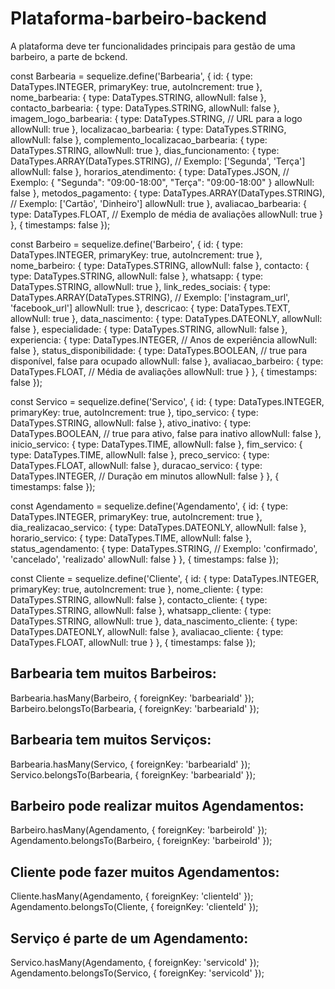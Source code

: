 # Plataforma-barbeiro-backend
A plataforma deve ter funcionalidades principais para gestão de uma barbeiro, a parte de bckend.


const Barbearia = sequelize.define('Barbearia', {
  id: {
    type: DataTypes.INTEGER,
    primaryKey: true,
    autoIncrement: true
  },
  nome_barbearia: {
    type: DataTypes.STRING,
    allowNull: false
  },
  contacto_barbearia: {
    type: DataTypes.STRING,
    allowNull: false
  },
  imagem_logo_barbearia: {
    type: DataTypes.STRING, // URL para a logo
    allowNull: true
  },
  localizacao_barbearia: {
    type: DataTypes.STRING,
    allowNull: false
  },
  complemento_localizacao_barbearia: {
    type: DataTypes.STRING,
    allowNull: true
  },
  dias_funcionamento: {
    type: DataTypes.ARRAY(DataTypes.STRING), // Exemplo: ['Segunda', 'Terça']
    allowNull: false
  },
  horarios_atendimento: {
    type: DataTypes.JSON, // Exemplo: { "Segunda": "09:00-18:00", "Terça": "09:00-18:00" }
    allowNull: false
  },
  metodos_pagamento: {
    type: DataTypes.ARRAY(DataTypes.STRING), // Exemplo: ['Cartão', 'Dinheiro']
    allowNull: true
  },
  avaliacao_barbearia: {
    type: DataTypes.FLOAT, // Exemplo de média de avaliações
    allowNull: true
  }
}, {
  timestamps: false
});


const Barbeiro = sequelize.define('Barbeiro', {
  id: {
    type: DataTypes.INTEGER,
    primaryKey: true,
    autoIncrement: true
  },
  nome_barbeiro: {
    type: DataTypes.STRING,
    allowNull: false
  },
  contacto: {
    type: DataTypes.STRING,
    allowNull: false
  },
  whatsapp: {
    type: DataTypes.STRING,
    allowNull: true
  },
  link_redes_sociais: {
    type: DataTypes.ARRAY(DataTypes.STRING), // Exemplo: ['instagram_url', 'facebook_url']
    allowNull: true
  },
  descricao: {
    type: DataTypes.TEXT,
    allowNull: true
  },
  data_nascimento: {
    type: DataTypes.DATEONLY,
    allowNull: false
  },
  especialidade: {
    type: DataTypes.STRING,
    allowNull: false
  },
  experiencia: {
    type: DataTypes.INTEGER, // Anos de experiência
    allowNull: false
  },
  status_disponibilidade: {
    type: DataTypes.BOOLEAN, // true para disponível, false para ocupado
    allowNull: false
  },
  avaliacao_barbeiro: {
    type: DataTypes.FLOAT, // Média de avaliações
    allowNull: true
  }
}, {
  timestamps: false
});


const Servico = sequelize.define('Servico', {
  id: {
    type: DataTypes.INTEGER,
    primaryKey: true,
    autoIncrement: true
  },
  tipo_servico: {
    type: DataTypes.STRING,
    allowNull: false
  },
  ativo_inativo: {
    type: DataTypes.BOOLEAN, // true para ativo, false para inativo
    allowNull: false
  },
  inicio_servico: {
    type: DataTypes.TIME,
    allowNull: false
  },
  fim_servico: {
    type: DataTypes.TIME,
    allowNull: false
  },
  preco_servico: {
    type: DataTypes.FLOAT,
    allowNull: false
  },
  duracao_servico: {
    type: DataTypes.INTEGER, // Duração em minutos
    allowNull: false
  }
}, {
  timestamps: false
});


const Agendamento = sequelize.define('Agendamento', {
  id: {
    type: DataTypes.INTEGER,
    primaryKey: true,
    autoIncrement: true
  },
  dia_realizacao_servico: {
    type: DataTypes.DATEONLY,
    allowNull: false
  },
  horario_servico: {
    type: DataTypes.TIME,
    allowNull: false
  },
  status_agendamento: {
    type: DataTypes.STRING, // Exemplo: 'confirmado', 'cancelado', 'realizado'
    allowNull: false
  }
}, {
  timestamps: false
});


const Cliente = sequelize.define('Cliente', {
  id: {
    type: DataTypes.INTEGER,
    primaryKey: true,
    autoIncrement: true
  },
  nome_cliente: {
    type: DataTypes.STRING,
    allowNull: false
  },
  contacto_cliente: {
    type: DataTypes.STRING,
    allowNull: false
  },
  whatsapp_cliente: {
    type: DataTypes.STRING,
    allowNull: true
  },
  data_nascimento_cliente: {
    type: DataTypes.DATEONLY,
    allowNull: false
  },
  avaliacao_cliente: {
    type: DataTypes.FLOAT,
    allowNull: true
  }
}, {
  timestamps: false
});

## Barbearia tem muitos Barbeiros:
Barbearia.hasMany(Barbeiro, { foreignKey: 'barbeariaId' });
Barbeiro.belongsTo(Barbearia, { foreignKey: 'barbeariaId' });

## Barbearia tem muitos Serviços:
Barbearia.hasMany(Servico, { foreignKey: 'barbeariaId' });
Servico.belongsTo(Barbearia, { foreignKey: 'barbeariaId' });

## Barbeiro pode realizar muitos Agendamentos:
Barbeiro.hasMany(Agendamento, { foreignKey: 'barbeiroId' });
Agendamento.belongsTo(Barbeiro, { foreignKey: 'barbeiroId' });


## Cliente pode fazer muitos Agendamentos:
Cliente.hasMany(Agendamento, { foreignKey: 'clienteId' });
Agendamento.belongsTo(Cliente, { foreignKey: 'clienteId' });

## Serviço é parte de um Agendamento:
Servico.hasMany(Agendamento, { foreignKey: 'servicoId' });
Agendamento.belongsTo(Servico, { foreignKey: 'servicoId' });

